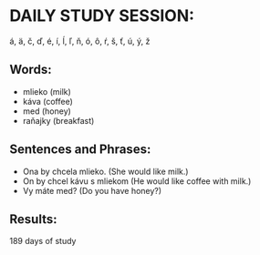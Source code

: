 # DAILY STUDY SESSION: 
á, ä, č, ď, é, í, ĺ, ľ, ň, ó, ô, ŕ, š, ť, ú, ý, ž 


## Words:
* mlieko (milk)
* káva (coffee)
* med (honey) 
* raňajky (breakfast)


## Sentences and Phrases:
* Ona by chcela mlieko. (She would like milk.)
* On by chcel kávu s mliekom (He would like coffee with milk.)
* Vy máte med? (Do you have honey?) 


## Results:
189 days of study
